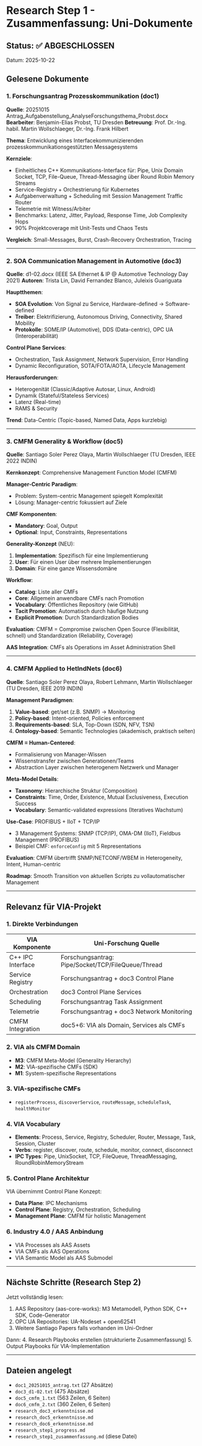 # Research Step 1 - Zusammenfassung: Uni-Dokumente

## Status: ✅ ABGESCHLOSSEN
Datum: 2025-10-22

## Gelesene Dokumente

### 1. Forschungsantrag Prozesskommunikation (doc1)
**Quelle**: 20251015 Antrag_Aufgabenstellung_AnalyseForschungsthema_Probst.docx
**Bearbeiter**: Benjamin-Elias Probst, TU Dresden
**Betreuung**: Prof. Dr.-Ing. habil. Martin Wollschlaeger, Dr.-Ing. Frank Hilbert

**Thema**: Entwicklung eines Interfacekommunizierenden prozesskommunikationsgestützten Messagesystems

**Kernziele**:
- Einheitliches C++ Kommunikations-Interface für: Pipe, Unix Domain Socket, TCP, File-Queue, Thread-Messaging über Round Robin Memory Streams
- Service-Registry + Orchestrierung für Kubernetes
- Aufgabenverwaltung + Scheduling mit Session Management Traffic Router
- Telemetrie mit Witness/Arbiter
- Benchmarks: Latenz, Jitter, Payload, Response Time, Job Complexity Hops
- 90% Projektcoverage mit Unit-Tests und Chaos Tests

**Vergleich**: Small-Messages, Burst, Crash-Recovery Orchestration, Tracing

---

### 2. SOA Communication Management in Automotive (doc3)
**Quelle**: d1-02.docx (IEEE SA Ethernet & IP @ Automotive Technology Day 2021)
**Autoren**: Trista Lin, David Fernandez Blanco, Juleixis Guariguata

**Hauptthemen**:
- **SOA Evolution**: Von Signal zu Service, Hardware-defined → Software-defined
- **Treiber**: Elektrifizierung, Autonomous Driving, Connectivity, Shared Mobility
- **Protokolle**: SOME/IP (Automotive), DDS (Data-centric), OPC UA (Interoperabilität)

**Control Plane Services**:
- Orchestration, Task Assignment, Network Supervision, Error Handling
- Dynamic Reconfiguration, SOTA/FOTA/AOTA, Lifecycle Management

**Herausforderungen**:
- Heterogenität (Classic/Adaptive Autosar, Linux, Android)
- Dynamik (Stateful/Stateless Services)
- Latenz (Real-time)
- RAMS & Security

**Trend**: Data-Centric (Topic-based, Named Data, Apps kurzlebig)

---

### 3. CMFM Generality & Workflow (doc5)
**Quelle**: Santiago Soler Perez Olaya, Martin Wollschlaeger (TU Dresden, IEEE 2022 INDIN)

**Kernkonzept**: Comprehensive Management Function Model (CMFM)

**Manager-Centric Paradigm**:
- Problem: System-centric Management spiegelt Komplexität
- Lösung: Manager-centric fokussiert auf Ziele

**CMF Komponenten**:
- **Mandatory**: Goal, Output
- **Optional**: Input, Constraints, Representations

**Generality-Konzept** (NEU):
1. **Implementation**: Spezifisch für eine Implementierung
2. **User**: Für einen User über mehrere Implementierungen
3. **Domain**: Für eine ganze Wissensdomäne

**Workflow**:
- **Catalog**: Liste aller CMFs
- **Core**: Allgemein anwendbare CMFs nach Promotion
- **Vocabulary**: Öffentliches Repository (wie GitHub)
- **Tacit Promotion**: Automatisch durch häufige Nutzung
- **Explicit Promotion**: Durch Standardization Bodies

**Evaluation**: CMFM = Compromise zwischen Open Source (Flexibilität, schnell) und Standardization (Reliability, Coverage)

**AAS Integration**: CMFs als Operations im Asset Administration Shell

---

### 4. CMFM Applied to HetIndNets (doc6)
**Quelle**: Santiago Soler Perez Olaya, Robert Lehmann, Martin Wollschlaeger (TU Dresden, IEEE 2019 INDIN)

**Management Paradigmen**:
1. **Value-based**: get/set (z.B. SNMP) → Monitoring
2. **Policy-based**: Intent-oriented, Policies enforcement
3. **Requirements-based**: SLA, Top-Down (SDN, NFV, TSN)
4. **Ontology-based**: Semantic Technologies (akademisch, praktisch selten)

**CMFM = Human-Centered**:
- Formalisierung von Manager-Wissen
- Wissenstransfer zwischen Generationen/Teams
- Abstraction Layer zwischen heterogenem Netzwerk und Manager

**Meta-Model Details**:
- **Taxonomy**: Hierarchische Struktur (Composition)
- **Constraints**: Time, Order, Existence, Mutual Exclusiveness, Execution Success
- **Vocabulary**: Semantic-validated expressions (Iteratives Wachstum)

**Use-Case**: PROFIBUS + IIoT + TCP/IP
- 3 Management Systems: SNMP (TCP/IP), OMA-DM (IIoT), Fieldbus Management (PROFIBUS)
- Beispiel CMF: `enforceConfig` mit 5 Representations

**Evaluation**: CMFM übertrifft SNMP/NETCONF/WBEM in Heterogeneity, Intent, Human-centric

**Roadmap**: Smooth Transition von aktuellen Scripts zu vollautomatischer Management

---

## Relevanz für VIA-Projekt

### 1. Direkte Verbindungen
| VIA Komponente | Uni-Forschung Quelle |
|----------------|----------------------|
| C++ IPC Interface | Forschungsantrag: Pipe/Socket/TCP/FileQueue/Thread |
| Service Registry | Forschungsantrag + doc3 Control Plane |
| Orchestration | doc3 Control Plane Services |
| Scheduling | Forschungsantrag Task Assignment |
| Telemetrie | Forschungsantrag + doc3 Network Monitoring |
| CMFM Integration | doc5+6: VIA als Domain, Services als CMFs |

### 2. VIA als CMFM Domain
- **M3**: CMFM Meta-Model (Generality Hierarchy)
- **M2**: VIA-spezifische CMFs (SDK)
- **M1**: System-spezifische Representations

### 3. VIA-spezifische CMFs
- `registerProcess`, `discoverService`, `routeMessage`, `scheduleTask`, `healthMonitor`

### 4. VIA Vocabulary
- **Elements**: Process, Service, Registry, Scheduler, Router, Message, Task, Session, Cluster
- **Verbs**: register, discover, route, schedule, monitor, connect, disconnect
- **IPC Types**: Pipe, UnixSocket, TCP, FileQueue, ThreadMessaging, RoundRobinMemoryStream

### 5. Control Plane Architektur
VIA übernimmt Control Plane Konzept:
- **Data Plane**: IPC Mechanisms
- **Control Plane**: Registry, Orchestration, Scheduling
- **Management Plane**: CMFM für holistic Management

### 6. Industry 4.0 / AAS Anbindung
- VIA Processes als AAS Assets
- VIA CMFs als AAS Operations
- VIA Semantic Model als AAS Submodel

---

## Nächste Schritte (Research Step 2)

Jetzt vollständig lesen:
1. AAS Repository (aas-core-works): M3 Metamodell, Python SDK, C++ SDK, Code-Generator
2. OPC UA Repositories: UA-Nodeset + open62541
3. Weitere Santiago Papers falls vorhanden im Uni-Ordner

Dann:
4. Research Playbooks erstellen (strukturierte Zusammenfassung)
5. Output Playbooks für VIA-Implementation

---

## Dateien angelegt
- `doc1_20251015_antrag.txt` (27 Absätze)
- `doc3_d1-02.txt` (475 Absätze)
- `doc5_cmfm_1.txt` (563 Zeilen, 6 Seiten)
- `doc6_cmfm_2.txt` (360 Zeilen, 6 Seiten)
- `research_doc3_erkenntnisse.md`
- `research_doc5_erkenntnisse.md`
- `research_doc6_erkenntnisse.md`
- `research_step1_progress.md`
- `research_step1_zusammenfassung.md` (diese Datei)
